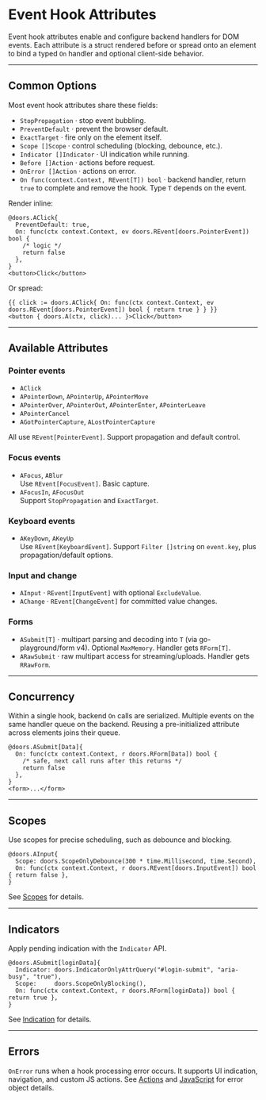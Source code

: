# Event Hook Attributes

Event hook attributes enable and configure backend handlers for DOM events. Each attribute is a struct rendered before or spread onto an element to bind a typed `On` handler and optional client-side behavior.

---

## Common Options

Most event hook attributes share these fields:

- `StopPropagation` · stop event bubbling.
- `PreventDefault` · prevent the browser default.
- `ExactTarget` · fire only on the element itself.
- `Scope []Scope` · control scheduling (blocking, debounce, etc.).
- `Indicator []Indicator` · UI indication while running.
- `Before []Action` · actions before request.
- `OnError []Action` · actions on error.
- `On func(context.Context, REvent[T]) bool` · backend handler, return `true` to complete and remove the hook. Type `T` depends on the event.

Render inline:

```templ
@doors.AClick{
  PreventDefault: true,
  On: func(ctx context.Context, ev doors.REvent[doors.PointerEvent]) bool {
    /* logic */
    return false
  },
}
<button>Click</button>
```

Or spread:

```templ
{{ click := doors.AClick{ On: func(ctx context.Context, ev doors.REvent[doors.PointerEvent]) bool { return true } } }}
<button { doors.A(ctx, click)... }>Click</button>
```

---

## Available Attributes

### Pointer events
- `AClick`
- `APointerDown`, `APointerUp`, `APointerMove`
- `APointerOver`, `APointerOut`, `APointerEnter`, `APointerLeave`
- `APointerCancel`
- `AGotPointerCapture`, `ALostPointerCapture`

All use `REvent[PointerEvent]`. Support propagation and default control.

### Focus events
- `AFocus`, `ABlur`  
  Use `REvent[FocusEvent]`. Basic capture.
- `AFocusIn`, `AFocusOut`  
  Support `StopPropagation` and `ExactTarget`.

### Keyboard events
- `AKeyDown`, `AKeyUp`  
  Use `REvent[KeyboardEvent]`. Support `Filter []string` on `event.key`, plus propagation/default options.

### Input and change
- `AInput` · `REvent[InputEvent]` with optional `ExcludeValue`.
- `AChange` · `REvent[ChangeEvent]` for committed value changes.

### Forms
- `ASubmit[T]` · multipart parsing and decoding into `T` (via go-playground/form v4). Optional `MaxMemory`. Handler gets `RForm[T]`.
- `ARawSubmit` · raw multipart access for streaming/uploads. Handler gets `RRawForm`.

---

## Concurrency

Within a single hook, backend `On` calls are serialized. Multiple events on the same handler queue on the backend. Reusing a pre-initialized attribute across elements joins their queue.

```templ
@doors.ASubmit[Data]{
  On: func(ctx context.Context, r doors.RForm[Data]) bool {
    /* safe, next call runs after this returns */
    return false
  },
}
<form>...</form>
```

---

## Scopes

Use scopes for precise scheduling, such as debounce and blocking.

```templ
@doors.AInput{
  Scope: doors.ScopeOnlyDebounce(300 * time.Millisecond, time.Second),
  On: func(ctx context.Context, r doors.REvent[doors.InputEvent]) bool { return false },
}
```

See [Scopes](./16-scopes.md) for details.

---

## Indicators

Apply pending indication with the `Indicator` API.

```templ
@doors.ASubmit[loginData]{
  Indicator: doors.IndicatorOnlyAttrQuery("#login-submit", "aria-busy", "true"),
  Scope:     doors.ScopeOnlyBlocking(),
  On: func(ctx context.Context, r doors.RForm[loginData]) bool { return true },
}
```

See [Indication](./15-indication.md) for details.

---

## Errors

`OnError` runs when a hook processing error occurs. It supports UI indication, navigation, and custom JS actions. See [Actions](./14-actions.md) and [JavaScript](./12-javascript.md) for error object details.

